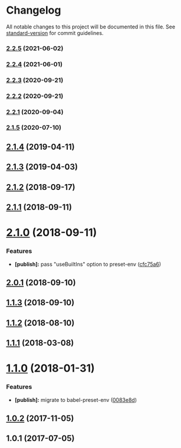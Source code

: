 # Changelog

All notable changes to this project will be documented in this file. See [standard-version](https://github.com/conventional-changelog/standard-version) for commit guidelines.

### [2.2.5](https://github.com/JetBrains/babel-preset/compare/v2.2.4...v2.2.5) (2021-06-02)

### [2.2.4](https://github.com/JetBrains/babel-preset/compare/v2.2.3...v2.2.4) (2021-06-01)

### [2.2.3](https://github.com/JetBrains/babel-preset/compare/v2.2.2...v2.2.3) (2020-09-21)

### [2.2.2](https://github.com/JetBrains/babel-preset/compare/v2.2.1...v2.2.2) (2020-09-21)

### [2.2.1](https://github.com/JetBrains/babel-preset/compare/v2.1.5...v2.2.1) (2020-09-04)

### [2.1.5](https://github.com/JetBrains/babel-preset/compare/v2.1.4...v2.1.5) (2020-07-10)

## [2.1.4](https://github.com/JetBrains/babel-preset/compare/v2.1.3...v2.1.4) (2019-04-11)



## [2.1.3](https://github.com/JetBrains/babel-preset/compare/v2.1.2...v2.1.3) (2019-04-03)



<a name="2.1.2"></a>
## [2.1.2](https://github.com/JetBrains/babel-preset/compare/v2.1.1...v2.1.2) (2018-09-17)



<a name="2.1.1"></a>
## [2.1.1](https://github.com/JetBrains/babel-preset/compare/v2.1.0...v2.1.1) (2018-09-11)



<a name="2.1.0"></a>
# [2.1.0](https://github.com/JetBrains/babel-preset/compare/v2.0.1...v2.1.0) (2018-09-11)


### Features

* **[publish]:** pass "useBuiltIns" option to preset-env ([cfc75a6](https://github.com/JetBrains/babel-preset/commit/cfc75a6))



<a name="2.0.1"></a>
## [2.0.1](https://github.com/JetBrains/babel-preset/compare/v1.1.3...v2.0.1) (2018-09-10)



<a name="1.1.3"></a>
## [1.1.3](https://github.com/JetBrains/babel-preset/compare/v1.1.2...v1.1.3) (2018-09-10)



<a name="1.1.2"></a>
## [1.1.2](https://github.com/JetBrains/babel-preset/compare/v1.1.1...v1.1.2) (2018-08-10)



<a name="1.1.1"></a>
## [1.1.1](https://github.com/JetBrains/babel-preset/compare/v1.1.0...v1.1.1) (2018-03-08)



<a name="1.1.0"></a>
# [1.1.0](https://github.com/JetBrains/babel-preset/compare/v1.0.2...v1.1.0) (2018-01-31)


### Features

* **[publish]:** migrate to babel-preset-env ([0083e8d](https://github.com/JetBrains/babel-preset/commit/0083e8d))



<a name="1.0.2"></a>
## [1.0.2](https://github.com/JetBrains/babel-preset/compare/v1.0.1...v1.0.2) (2017-11-05)



<a name="1.0.1"></a>
## 1.0.1 (2017-07-05)
